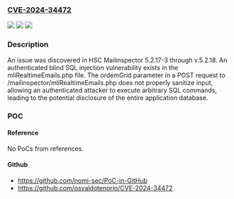 ### [CVE-2024-34472](https://cve.mitre.org/cgi-bin/cvename.cgi?name=CVE-2024-34472)
![](https://img.shields.io/static/v1?label=Product&message=n%2Fa&color=blue)
![](https://img.shields.io/static/v1?label=Version&message=n%2Fa&color=blue)
![](https://img.shields.io/static/v1?label=Vulnerability&message=n%2Fa&color=brighgreen)

### Description

An issue was discovered in HSC Mailinspector 5.2.17-3 through v.5.2.18. An authenticated blind SQL injection vulnerability exists in the mliRealtimeEmails.php file. The ordemGrid parameter in a POST request to /mailinspector/mliRealtimeEmails.php does not properly sanitize input, allowing an authenticated attacker to execute arbitrary SQL commands, leading to the potential disclosure of the entire application database.

### POC

#### Reference
No PoCs from references.

#### Github
- https://github.com/nomi-sec/PoC-in-GitHub
- https://github.com/osvaldotenorio/CVE-2024-34472

